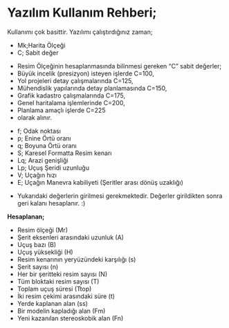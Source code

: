 **Yazılım Kullanım Rehberi;**
=============================

Kullanımı çok basittir. Yazılımı çalıştırdığınız zaman;

+ Mk;Harita Ölçeği
+ C; Sabit değer
* Resim Ölçeğinin hesaplanmasında bilinmesi gereken “C” sabit değerler;
* Büyük incelik (presizyon) isteyen işlerde C=100,
* Yol projeleri detay çalışmalarında C=125,
* Mühendislik yapılarında detay planlamasında C=150,
* Grafik kadastro çalışmalarında C=175,
* Genel haritalama işlemlerinde C=200,
* Planlama amaçlı işlerde C=225
* olarak alınır.
+ f; Odak noktası
+ p; Enine Örtü oranı
+ q; Boyuna Örtü oranı
+ S; Karesel  Formatta Resim kenarı
+ Lq; Arazi genişliği
+ Lp; Uçuş Şeridi uzunluğu
+ V; Uçağın hızı
+ E; Uçağın Manevra kabiliyeti (Şeritler arası dönüş uzaklığı)

* Yukarıdaki değerlerin girilmesi gerekmektedir. 
Değerler girildikten sonra geri kalanı hesaplanır. :)

 **Hesaplanan;**

+ Resim ölçeği (Mr)
+ Şerit eksenleri arasındaki uzunluk (A)
+ Uçuş bazı (B)
+ Uçuş yüksekliği (H)
+ Resim kenarının yeryüzündeki karşılığı (s)
+ Şerit sayısı (n)
+ Her bir şeritteki resim sayısı (N)
+ Tüm bloktaki resim sayısı (T)
+ Toplam uçuş süresi (Ttop)
+ İki resim çekimi arasındaki süre (t)
+ Yerde kaplanan alan (ss)
+ Bir modelin kapladığı alan (Fm)
+ Yeni kazanılan stereoskobik alan (Fn)
